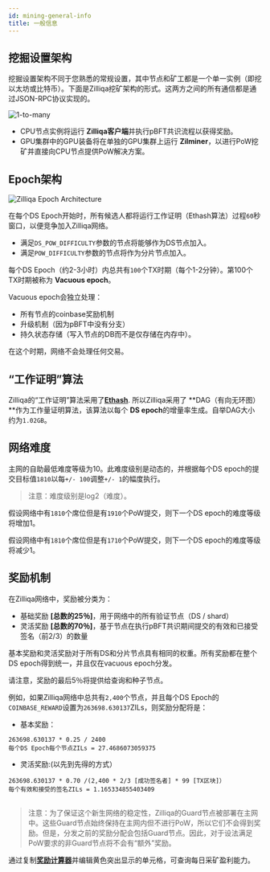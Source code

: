 ```yaml
---
id: mining-general-info
title: 一般信息
---
```


## 挖掘设置架构

挖掘设置架构不同于您熟悉的常规设置，其中节点和矿工都是一个单一实例（即挖以太坊或比特币）。下面是Zilliqa挖矿架构的形式。这两方之间的所有通信都是通过JSON-RPC协议实现的。

![1-to-many](https://i.imgur.com/qReRpRx.jpg)

- CPU节点实例将运行 **Zilliqa客户端**并执行pBFT共识流程以获得奖励。
- GPU集群中的GPU装备将在单独的GPU集群上运行 **Zilminer**，以进行PoW挖矿并直接向CPU节点提供PoW解决方案。

## Epoch架构

![Zilliqa Epoch Architecture](https://i.imgur.com/Da4t6FW.png)

在每个DS Epoch开始时，所有候选人都将运行工作证明（Ethash算法）过程`60`秒窗口，以便竞争加入Zilliqa网络。

- 满足`DS_POW_DIFFICULTY`参数的节点将能够作为DS节点加入。
- 满足`POW_DIFFICULTY`参数的节点将作为分片节点加入。

每个DS Epoch（约2-3小时）内总共有`100`个TX时期（每个1-2分钟）。第100个TX时期被称为 **Vacuous epoch**。

Vacuous epoch会独立处理：

- 所有节点的coinbase奖励机制
- 升级机制（因为pBFT中没有分支）
- 持久状态存储（写入节点的DB而不是仅存储在内存中）。

在这个时期，网络不会处理任何交易。

## “工作证明”算法

Zilliqa的“工作证明”算法采用了[**Ethash**](https://github.com/ethereum/wiki/wiki/Ethash). 所以Zilliqa采用了 **DAG（有向无环图）**作为工作量证明算法，该算法以每个 **DS epoch**的增量率生成。自举DAG大小约为`1.02GB`。

## 网络难度

主网的自助最低难度等级为10。此难度级别是动态的，并根据每个DS epoch的提交目标值`1810`以每`+/- 100`调整`+/- 1`的幅度执行。

> 注意：难度级别是log2（难度）。

假设网络中有`1810`个席位但是有`1910`个PoW提交，则下一个DS epoch的难度等级将增加1。

假设网络中有`1810`个席位但是有`1710`个PoW提交，则下一个DS epoch的难度等级将减少1。

## 奖励机制

在Zilliqa网络中，奖励被分类为：

- 基础奖励 **[总数的25％]**，用于网络中的所有验证节点（DS / shard）
- 灵活奖励 **[总数的70％]**，基于节点在执行pBFT共识期间提交的有效和已接受签名（前2/3）的数量

基本奖励和灵活奖励对于所有DS和分片节点具有相同的权重。所有奖励都在整个DS epoch得到统一，并且仅在vacuous epoch分发。

请注意，奖励的最后5％将提供给查询和种子节点。

例如，如果Zilliqa网络中总共有`2,400`个节点，并且每个DS Epoch的`COINBASE_REWARD`设置为`263698.630137`ZILs，则奖励分配将是：

- 基本奖励：

```
263698.630137 * 0.25 / 2400
每个DS Epoch每个节点ZILs = 27.4686073059375
```

- 灵活奖励:(以先到先得的方式）

```
263698.630137 * 0.70 /(2,400 * 2/3 [成功签名者] * 99 [TX区块]）
每个有效和接受的签名ZILs = 1.165334855403409 
```

## 

> 注意：为了保证这个新生网络的稳定性，Zilliqa的Guard节点被部署在主网中。这些Guard节点始终保持在主网内但不进行PoW，所以它们不会得到奖励。但是，分发之前的奖励分配会包括Guard节点。因此，对于设法满足PoW要求的非Guard节点将不会有“额外”奖励。

通过复制[**奖励计算器**](https://docs.google.com/spreadsheets/d/1iA3DvXMiAql6bf1mGHHxfGLICm0wZ2Gav5HzRkP81j4/edit?usp=sharing)并编辑黄色突出显示的单元格，可查询每日采矿盈利能力。